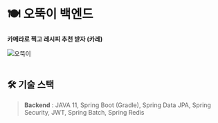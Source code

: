 # 🍽 오뚝이 백엔드
**카메라로 찍고 레시피 추천 받자 (카레)**<br/>

![오뚝이](https://github.com/GaGa-Kim/Ottug-i_Curry/assets/87821678/5290eb28-d7d2-4398-8fe3-8e458ae573c5)
<br/><br/>

## 🛠 기술 스택
> **Backend** : JAVA 11, Spring Boot (Gradle), Spring Data JPA, Spring Security, JWT, Spring Batch, Spring Redis<br/>
